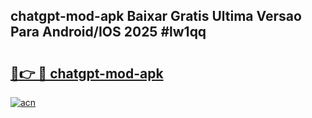 ## chatgpt-mod-apk Baixar Gratis Ultima Versao Para Android/IOS 2025 #lw1qq

# <h2><a href="https://ainizakaria.my?title=chatgpt-mod-apk&ref=20M">🔗👉 🔴 chatgpt-mod-apk</a></h2>

[![acn](https://github.com/user-attachments/assets/0f9c940e-d8b0-45ae-aac7-cd30a18b3e1c)](https://ainizakaria.my?title=chatgpt-mod-apk&ref=20M)

